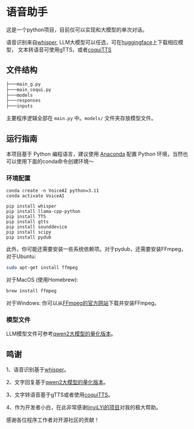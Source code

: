 # 语音助手

这是一个python项目，目前仅可以实现和大模型的单次对话。

语音识别来自[whisper](https://github.com/openai/whisper),
LLM大模型可以任选，可在[huggingface](https://huggingface.co)上下载相应模型，
文本转语音可使用gTTS，或者[coquiTTS](https://github.com/coqui-ai/TTS)

## 文件结构

```bash
├───main_g.py
├───main_coqui.py
├───models
├───responses
├───inputs
```

主要程序逻辑全部在 `main.py` 中。`models/` 文件夹存放模型文件。

## 运行指南

本项目基于 Python 编程语言，建议使用 [Anaconda](https://www.anaconda.com) 配置 Python 环境，当然也可以使用下面的conda命令创建环境～

### 环境配置

```
conda create -n VoiceAI python=3.11
conda activate VoiceAI

pip install whisper
pip install llama-cpp-python
pip install TTS
pip install gtts
pip install sounddevice
pip install scipy
pip install pydub
```

此外，你可能还需要安装一些系统依赖项。对于pydub，还需要安装FFmpeg，
对于Ubuntu:
```bash
sudo apt-get install ffmpeg
```

对于MacOS (使用Homebrew):
```bash
brew install ffmpeg
```

对于Windows: 你可以从[FFmpeg的官方网站](https://ffmpeg.org/download.html)下载并安装FFmpeg。

### 模型文件

LLM模型文件可参考[qwen2大模型的量化版本](https://huggingface.co/MaziyarPanahi/Qwen2-1.5B-Instruct-GGUF)。

## 鸣谢

1、语音识别基于[whisper](https://github.com/openai/whisper)。

2、文字回复基于[qwen2大模型的量化版本](https://huggingface.co/MaziyarPanahi/Qwen2-1.5B-Instruct-GGUF)。

3、文字转语音基于gTTS或者使用[coquiTTS](https://github.com/coqui-ai/TTS)。

4、作为开发者小白，在此非常感谢[linyiLYi的项目](https://github.com/linyiLYi/voice-assistant)对我的极大帮助。

感谢各位程序工作者对开源社区的贡献！